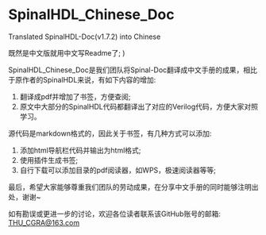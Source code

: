 # SpinalHDL_Chinese_Doc
Translated SpinalHDL-Doc(v1.7.2) into Chinese

既然是中文版就用中文写Readme了; )

SpinalHDL_Chinese_Doc是我们团队将Spinal-Doc翻译成中文手册的成果，相比于原作者的SpinalHDL来说，有如下内容的增加:

1. 翻译成pdf并增加了书签，方便查阅;
2. 原文中大部分的SpinalHDL代码都翻译出了对应的Verilog代码，方便大家对照学习。

源代码是markdown格式的，因此关于书签，有几种方式可以添加:

1. 添加html导航栏代码并输出为html格式;
2. 使用插件生成书签;
3. 自行下载可以添加目录的pdf阅读器，如WPS，极速阅读器等等;

最后，希望大家能够尊重我们团队的劳动成果，在分享中文手册的同时能够注明出处，谢谢~

如有勘误或更进一步的讨论，欢迎各位读者联系该GitHub账号的邮箱:
THU_CGRA@163.com
